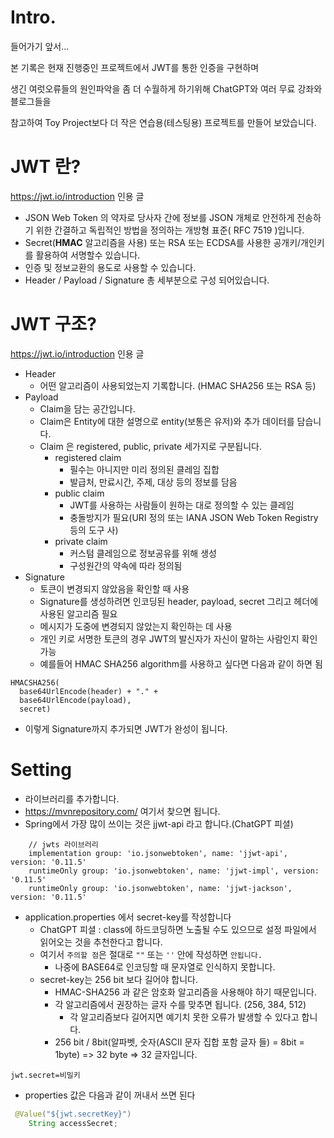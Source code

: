 # Intro.

들어가기 앞서...

 본 기록은 현재 진행중인 프로젝트에서 JWT를 통한 인증을 구현하며

생긴 여럿오류들의 원인파악을 좀 더 수월하게 하기위해 ChatGPT와 여러 무료 강좌와 블로그들을

참고하여 Toy Project보다 더 작은 연습용(테스팅용) 프로젝트를 만들어 보았습니다.

# JWT 란?

https://jwt.io/introduction 인용 글

- JSON Web Token 의 약자로 당사자 간에 정보를 JSON 개체로 안전하게 전송하기 위한 간결하고 독립적인 방법을 정의하는 개방형 표준( RFC 7519 )입니다.
- Secret(**HMAC** 알고리즘을 사용) 또는 RSA 또는 ECDSA를 사용한 공개키/개인키 를 활용하여 서명할수 있습니다.
- 인증 및 정보교환의 용도로 사용할 수 있습니다.
- Header \/ Payload \/ Signature 총 세부분으로 구성 되어있습니다.

# JWT 구조?

https://jwt.io/introduction 인용 글

- Header
  - 어떤 알고리즘이 사용되었는지 기록합니다. (HMAC SHA256 또는 RSA 등)
- Payload
  - Claim을 담는 공간입니다.
  - Claim은 Entity에 대한 설명으로 entity(보통은 유저)와 추가 데이터를 담습니다.
  - Claim 은 registered, public, private 세가지로 구분됩니다.
    - registered claim
      - 필수는 아니지만 미리 정의된 클레임 집합
      - 발급처, 만료시간, 주제, 대상 등의 정보를 담음
    - public claim
      - JWT를 사용하는 사람들이 원하는 대로 정의할 수 있는 클레임
      - 충돌방지가 필요(URI 정의 또는  IANA JSON Web Token Registry 등의 도구 사)
    - private claim
      - 커스텀 클레임으로 정보공유를 위해 생성
      - 구성원간의 약속에 따라 정의됨
- Signature
  - 토큰이 변경되지 않았음을 확인할 때 사용
  - Signature를 생성하려면 인코딩된 header, payload, secret 그리고 헤더에 사용된 알고리즘 필요
  - 메시지가 도중에 변경되지 않았는지 확인하는 데 사용
  - 개인 키로 서명한 토큰의 경우 JWT의 발신자가 자신이 말하는 사람인지 확인 가능
  - 예를들어  HMAC SHA256 algorithm를 사용하고 싶다면 다음과 같이 하면 됨

```jwt
HMACSHA256(
  base64UrlEncode(header) + "." +
  base64UrlEncode(payload),
  secret)
```

- 이렇게 Signature까지 추가되면 JWT가 완성이 됩니다.

# Setting

- 라이브러리를 추가합니다.
- https://mvnrepository.com/ 여기서 찾으면 됩니다.
- Spring에서 가장 많이 쓰이는 것은 jjwt-api 라고 합니다.(ChatGPT 피셜)

```gredle
    // jwts 라이브러리
    implementation group: 'io.jsonwebtoken', name: 'jjwt-api', version: '0.11.5'
    runtimeOnly group: 'io.jsonwebtoken', name: 'jjwt-impl', version: '0.11.5'
    runtimeOnly group: 'io.jsonwebtoken', name: 'jjwt-jackson', version: '0.11.5'
```

- application.properties 에서 secret-key를 작성합니다
  - ChatGPT 피셜 : class에 하드코딩하면 노출될 수도 있으므로 설정 파일에서 읽어오는 것을 추천한다고 합니다.
  - 여기서 `주의할 점`은 절대로 `""` 또는 `''` 안에 작성하면 `안됩니다.`
    - 나중에 BASE64로 인코딩할 때 문자열로 인식하지 못합니다. 
  - secret-key는 256 bit 보다 길어야 합니다.
    - HMAC-SHA256 과 같은 암호화 알고리즘을 사용해야 하기 때문입니다.
    - 각 알고리즘에서 권장하는 글자 수를 맞추면 됩니다. (256, 384, 512)
      - 각 알고리즘보다 길어지면 예기치 못한 오류가 발생할 수 있다고 합니다.
    - 256 bit \/ 8bit(알파벳, 숫자(ASCII 문자 집합 포함 글자 들) = 8bit = 1byte) => 32 byte => 32 글자입니다.

```properties
jwt.secret=비밀키
```

- properties 값은 다음과 같이 꺼내서 쓰면 된다

```java
 @Value("${jwt.secretKey}")
    String accessSecret;
```
